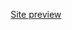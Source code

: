 <p align="center"><a href="https://ivanyadrian.github.io/react-project-gpt3/">Site preview</a></p>


